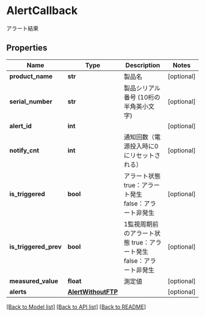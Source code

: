 # AlertCallback

アラート結果

## Properties
Name | Type | Description | Notes
------------ | ------------- | ------------- | -------------
**product_name** | **str** | 製品名 | [optional] 
**serial_number** | **str** | 製品シリアル番号 (10桁の半角英小文字) | [optional] 
**alert_id** | **int** |  | [optional] 
**notify_cnt** | **int** | 通知回数（電源投入時に0にリセットされる）  | [optional] 
**is_triggered** | **bool** | アラート状態   true：アラート発生   false：アラート非発生  | [optional] 
**is_triggered_prev** | **bool** | 1監視周期前のアラート状態   true：アラート発生   false：アラート非発生  | [optional] 
**measured_value** | **float** | 測定値 | [optional] 
**alerts** | [**AlertWithoutFTP**](AlertWithoutFTP.md) |  | [optional] 

[[Back to Model list]](../README.md#documentation-for-models) [[Back to API list]](../README.md#documentation-for-api-endpoints) [[Back to README]](../README.md)


